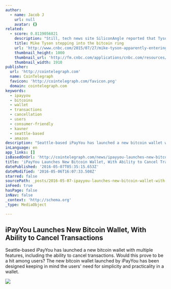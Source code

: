 ```yaml
---
author:
  - name: Jacob J
    url: null
    avatar: {}
related:
  - score: 0.8119056821
    description: "Still, tech news site SiliconAngle reported that Tyson himself may have been \"suckered into a deal by a fast talker who has promised him millions if he gets involved and lends his name to the enterprise.\" It cited MikeTysonBitcoin.com's registration to a Peter Klamka, who is connected to Bitcoin Brands-a firm with a paltry $6,780 market cap according to Google Finance."
    title: Mike Tyson stepping into the bitcoin ring
    url: 'http://www.cnbc.com/2015/07/27/mike-tyson-apparently-entering-the-bitcoin-market.html'
    thumbnail_height: 1000
    thumbnail_url: 'http://fm.cnbc.com/applications/cnbc.com/resources/img/editorial/2015/07/27/102867977-GettyImages-453434162.1910x1000.jpg'
    thumbnail_width: 1910
publisher:
  url: 'http://cointelegraph.com'
  name: CoinTelegraph
  favicon: 'http://cointelegraph.com/favicon.png'
  domain: cointelegraph.com
keywords:
  - ipayyou
  - bitcoins
  - wallet
  - transactions
  - cancellation
  - users
  - consumer-friendly
  - kavner
  - seattle-based
  - amazon
description: "Seattle-based iPayYou has launched a new bitcoin wallet with multiple features, including the ability to cancel transactions. Would this prove to be a hit among users? The new bitcoin wallet launched by iPayYou has been designed keeping in mind the users' need for simplicity and practicality in a wallet."
inLanguage: en
app_links: []
isBasedOnUrl: 'http://cointelegraph.com/news/ipayyou-launches-new-bitcoin-wallet-with-ability-to-cancel-transactions'
title: 'iPayYou Launches New Bitcoin Wallet, With Ability to Cancel Transactions'
datePublished: '2016-05-07T05:35:15.653Z'
dateModified: '2016-05-06T16:07:33.508Z'
starred: false
sourcePath: _posts/2016-05-07-ipayyou-launches-new-bitcoin-wallet-with-ability-to-cancel.md
inFeed: true
hasPage: false
inNav: false
_context: 'http://schema.org'
_type: MediaObject

---
```

<article style=""><h1>iPayYou Launches New Bitcoin Wallet, With Ability to Cancel Transactions</h1><p>Seattle-based iPayYou has launched a new bitcoin wallet with multiple features, including the ability to cancel transactions. Would this prove to be a hit among users? The new bitcoin wallet launched by iPayYou has been designed keeping in mind the users' need for simplicity and practicality in a wallet.</p><img src="http://cointelegraph.com/images/725_aHR0cDovL2NvaW50ZWxlZ3JhcGguY29tL3N0b3JhZ2UvdXBsb2Fkcy92aWV3LzhjOWI1YWNiODg2ZDBmNjg0NWFmNTNiM2I0ZTI5NTI5LmpwZw==.jpg" /></article>